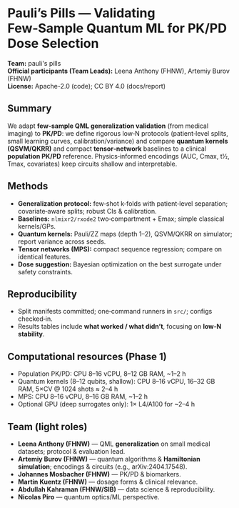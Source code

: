 # Pauli’s Pills — Validating Few‑Sample Quantum ML for PK/PD Dose Selection

**Team:** pauli's pills  
**Official participants (Team Leads):** Leena Anthony (FHNW), Artemiy Burov (FHNW)  
**License:** Apache-2.0 (code); CC BY 4.0 (docs/report)

## Summary
We adapt **few‑sample QML generalization validation** (from medical imaging) to **PK/PD**: we define rigorous low‑N protocols (patient‑level splits, small learning curves, calibration/variance) and compare **quantum kernels (QSVM/QKRR)** and compact **tensor‑network** baselines to a clinical **population PK/PD** reference. Physics‑informed encodings (AUC, Cmax, t½, Tmax, covariates) keep circuits shallow and interpretable.

## Methods
- **Generalization protocol:** few‑shot k‑folds with patient‑level separation; covariate‑aware splits; robust CIs & calibration.
- **Baselines:** `nlmixr2/rxode2` two‑compartment + Emax; simple classical kernels/GPs.
- **Quantum kernels:** Pauli/ZZ maps (depth 1–2), QSVM/QKRR on simulator; report variance across seeds.
- **Tensor networks (MPS):** compact sequence regression; compare on identical features.
- **Dose suggestion:** Bayesian optimization on the best surrogate under safety constraints.

## Reproducibility
- Split manifests committed; one‑command runners in `src/`; configs checked‑in.
- Results tables include **what worked / what didn’t**, focusing on **low‑N stability**.

## Computational resources (Phase 1)
- Population PK/PD: CPU 8–16 vCPU, 8–12 GB RAM, ~1–2 h
- Quantum kernels (8–12 qubits, shallow): CPU 8–16 vCPU, 16–32 GB RAM, 5×CV @ 1024 shots ≈ 2–4 h
- MPS: CPU 8–16 vCPU, 8–16 GB RAM, ~1–2 h
- Optional GPU (deep surrogates only): 1× L4/A100 for ~2–4 h

## Team (light roles)
- **Leena Anthony (FHNW)** — QML **generalization** on small medical datasets; protocol & evaluation lead.  
- **Artemiy Burov (FHNW)** — quantum algorithms & **Hamiltonian simulation**; encodings & circuits (e.g., arXiv:2404.17548).  
- **Johannes Mosbacher (FHNW)** — PK/PD & biomarkers.  
- **Martin Kuentz (FHNW)** — dosage forms & clinical relevance.  
- **Abdullah Kahraman (FHNW/SIB)** — data science & reproducibility.  
- **Nicolas Piro** — quantum optics/ML perspective.
